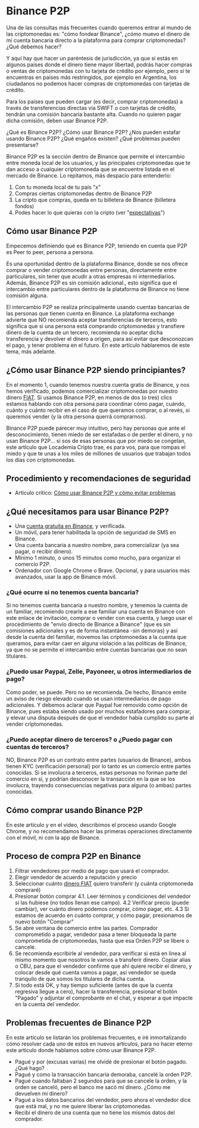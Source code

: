 # Binance P2P

Una de las consultas más frecuentes cuando queremos entrar al mundo de las criptomonedas es: "cómo fondear Binance", ¿cómo muevo el dinero de mi cuenta bancaria directo a la plataforma para comprar criptomonedas? ¿Qué debemos hacer?

Y aquí hay que hacer un paréntesis de jurisdicción, ya que si estás en algunos países donde el dinero tiene mayor libertad, podrás hacer compras o ventas de criptomonedas con tu tarjeta de crédito por ejemplo, pero si te encuentras en países más restringidos, por ejemplo en Argentina, los ciudadanos no podemos hacer compras de criptomonedas con tarjetas de crédito.

Para los países que pueden cargar (es decir, comprar criptomonedas) a través de transferencias directas vía SWIFT o con tarjetas de crédito, tendrán una comisión bancaria bastante alta. Cuando no quieren pagar dicha comisión, deben usar Binance P2P.

¿Qué es Binance P2P? ¿Cómo usar Binance P2P? ¿Nos pueden estafar usando Binance P2P? ¿Qué engaños existen? ¿Qué problemas pueden presentarse?

Binance P2P es la sección dentro de Binance que permite el intercambio entre moneda local de los usuarios, y las principales criptomonedas que te dan acceso a cualquier criptomoneda que se encuentre listada en el mercado de Binance. Lo repitamos, más despacio para entenderlo: 

1. Con tu moneda local de tu país "x"
2. Compras ciertas criptomonedas dentro de Binance P2P
3. La cripto que compras, queda en tu billetera de Binance (billetera fondos)
4. Podes hacer lo que quieras con la cripto (ver "[expectativas](../capitulo-cero.md#expectativas)")


## Cómo usar Binance P2P

Empecemos definiendo qué es Binance P2P, teniendo en cuenta que P2P es Peer to peer, persona a persona. 

Es una oportunidad dentro de la plataforma Binance, donde se nos ofrece comprar o vender criptomonedas entre personas, directamente entre particulares, sin tener que acudir a otras empresas ni intermediarios. Además, Binance P2P es sin comisión adicional., esto significa que el intercambio entre particulares dentro de la plataforma de Binance no tiene comisión alguna.

El intercambio P2P se realiza principalmente usando cuentas bancarias de las personas que tienen cuenta en Binance. La plataforma exchange advierte que NO recomienda aceptar transferencias de terceros, esto significa que si una persona está comprando criptomonedas y transfiere dinero de la cuenta de un tercero, recomienda no aceptar dicha transferencia y devolver el dinero a origen, para así evitar que desconozcan el pago, y tener problema en el futuro. En este artículo hablaremos de este tema, más adelante.


## ¿Cómo usar Binance P2P siendo principiantes?
En el momento 1, cuando tenemos nuestra cuenta gratis de Binance, y nos hemos verificado, podemos comercializar criptomonedas por nuestro dinero [FIAT](../c/fiat.md). Si usamos  Binance P2P, en menos de dos (o tres) clics estamos hablando con otra persona para coordinar cómo pagar, cuándo, cuánto y cuánto recibir en el caso de que queramos comprar, o al revés, si queremos vender (y la otra persona querrá comprarnos).

Binance P2P puede parecer muy intuitivo, pero hay personas que ante el desconocimiento, tienen miedo de ser estafadas o de perder el dinero, y no usan Binance P2P... si sos de esas personas que por miedo se congelan, este artículo que Locademia Cripto trae, es para vos, para que rompas el miedo y que te unas a los miles de millones de usuarios que trabajan todos los días con criptomonedas.

## Procedimiento y recomendaciones de seguridad

- Artículo crítico: [Cómo usar Binance P2P y cómo evitar problemas](https://www.locademiadigital.com/2021/05/como-usar-binance-p2p.html)

## ¿Qué necesitamos para usar Binance P2P?

- Una [cuenta gratuita en Binance](https://bit.ly/LocaBinance), y verificada.
- Un móvil, para tener habilitada la opción de seguridad de SMS en Binance.
- Una cuenta bancaria a nuestro nombre, para comercializar (ya sea pagar, o recibir dinero).
- Mínimo 1 minuto, o unos 15 minutos como mucho, para organizar el comercio P2P.
- Ordenador con Google Chrome o Brave. Opcional, y para usuarios más avanzados, usar la app de Binance móvil.

### ¿Qué ocurre si no tenemos cuenta bancaria?
Si no tenemos cuenta bancaria a nuestro nombre, y tenemos la cuenta de un familiar, recomiendo crearle a ese familiar una cuenta en Binance con este enlace de invitación, comprar o vender con esa cuenta, y luego usar el procedimiento de "envío directo de Binance a Binance" (que es sin comisiones adicionales y es de forma instantánea -sin demoras) y así desde la cuenta del familiar, movemos las criptomonedas a la cuenta que queramos, para evitar caer en alguna violación a las políticas de Binance, ya que no se permite el intercambio entre cuentas bancarias que no sean titulares.

### ¿Puedo usar Paypal, Zelle, Payoneer, u otros intermediarios de pago?
Como poder, se puede. Pero no se recomienda. De hecho, Binance emite un aviso de riesgo elevado cuando se usan intermediarios de pago adicionales. Y debemos aclarar que Paypal fue removido como opción de Binance, pues estaba siendo usado por muchos estafadores para comprar, y elevar una disputa después de que el vendedor había cumplido su parte al vender criptomonedas.

### ¿Puedo aceptar dinero de terceros? o ¿Puedo pagar con cuentas de terceros?
NO, Binance P2P es un contrato entre partes (usuarios de Binance), ambos tienen KYC (verificación personal) por lo tanto es un comercio entre partes conocidas. Si se involucra a terceros, estas personas no forman parte del comercio en sí, y podrían desconocer la transacción en la que se los involucra, trayendo consecuencias negativas para alguna (o ambas) partes conocidas.

## Cómo comprar usando Binance P2P

En este artículo y en el video, describimos el proceso usando Google Chrome, y no recomendamos hacer las primeras operaciones directamente con el móvil, ni con la app de Binance.

## Proceso de compra P2P en Binance

1. Filtrar vendedores por medio de pago que usará el comprador.
2. Elegir vendedor de acuerdo a reputación y precio
3. Seleccionar cuánto [dinero FIAT](../c/fiat.md) quiero transferir (y cuánta criptomoneda compraré)
4. Presionar botón comprar
    4.1. Leer términos y condiciones del vendedor si las hubiese (no todos llenan ese campo).
    4.2  Verificar precio (puede cambiar), ver cuánto dinero podemos comprar, cómo pagar, etc.
    4.3  Si estamos de acuerdo en cuánto comprar, y cómo pagar, presionamos de nuevo botón "Comprar"
5. Se abre ventana de comercio entre las partes. Comprador comprometido a pagar, vendedor pasa a tener bloqueada la parte comprometida de criptomonedas, hasta que esa Orden P2P se libere o cancele.
6. Se recomienda escribirle al vendedor, para verificar si está en linea al mismo momento que nosotros le vamos a transferir dinero. Copiar alias o CBU, para que el vendedor confirme que ahí quiere recibir el dinero, y colocar desde qué cuenta vamos a pagar, así vendedor se queda tranquilo de que somos los titulares de dicha cuenta.
7. Si todo está OK, y hay tiempo suficiente (antes de que la cuenta regresiva llegue a cero), hacer la transferencia, presionar el botón "Pagado" y adjuntar el comprobante en el chat, y esperar a que impacte en la cuenta del vendedor.

## Problemas frecuentes de Binance P2P

En este artículo se listarán los problemas frecuentes, e iré inmortalizando cómo resolver cada uno de estos en nuevos artículos, para no hacer eterno este artículo donde hablamos sobre cómo usar Binance P2P.

- Pagué y por (excusas varias) me olvidé de presionar el botón pagado. ¿Qué hago?
- Pagué y como la transacción bancaria demoraba, cancelé la orden P2P.
- Pagué cuando faltaban 2 segundos para que se cancele la orden, y la orden se canceló, pero el banco me sacó mi dinero. ¿Cómo me devuelven mi dinero?
- Pagué a los datos bancarios del vendedor, pero ahora el vendedor dice que está mal, y no me quiere liberar las criptomonedas.
- Recibí el dinero de una cuenta que no tiene los mismos datos del comprador.